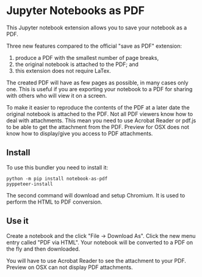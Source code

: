 # Jupyter Notebooks as PDF

This Jupyter notebook extension allows you to save your notebook as a PDF.

Three new features compared to the official "save as PDF" extension:
1. produce a PDF with the smallest number of page breaks,
1. the original notebook is attached to the PDF; and
1. this extension does not require LaTex.

The created PDF will have as few pages as possible, in many cases only one. This is useful if you are exporting your notebook to a PDF for sharing with others who will view it on a screen.

To make it easier to reproduce the contents of the PDF at a later date the original notebook is attached to the PDF. Not all PDF viewers know how to deal with attachments. This mean you need to use Acrobat Reader or pdf.js to be able to get the attachment from the PDF. Preview for OSX does not know how to display/give you access to PDF attachments.


## Install

To use this bundler you need to install it:
```
python -m pip install notebook-as-pdf
pyppeteer-install
```
The second command will download and setup Chromium. It is used to perform
the HTML to PDF conversion.


## Use it

Create a notebook and the click "File -> Download As". Click the new menu entry
called "PDF via HTML". Your notebook will be converted to a PDF on the fly
and then downloaded.

You will have to use Acrobat Reader to see the attachment to your PDF. Preview
on OSX can not display PDF attachments.
